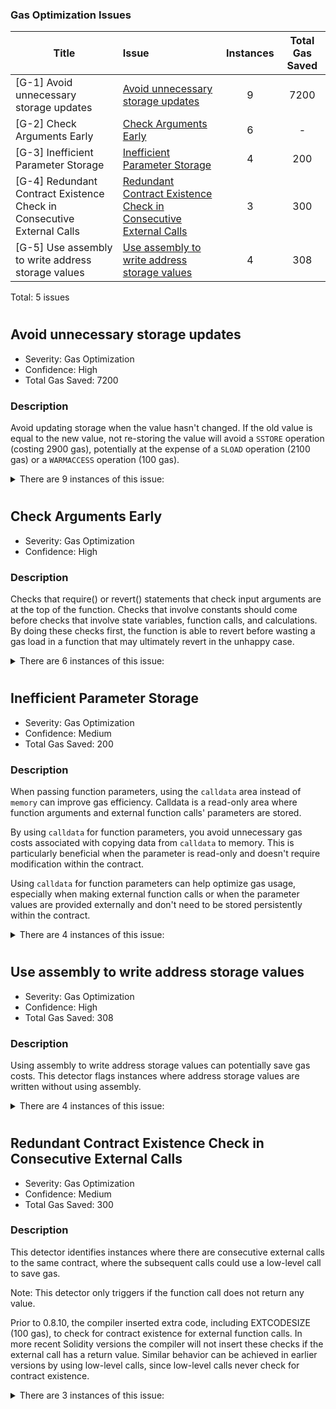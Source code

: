

### Gas Optimization Issues
|Title|Issue|Instances|Total Gas Saved|
|-|:-|:-:|:-:|
|[G-1] Avoid unnecessary storage updates | [Avoid unnecessary storage updates](#avoid-unnecessary-storage-updates) | 9 | 7200 |
|[G-2] Check Arguments Early | [Check Arguments Early](#check-arguments-early) | 6 | - |
|[G-3] Inefficient Parameter Storage | [Inefficient Parameter Storage](#inefficient-parameter-storage) | 4 | 200 |
|[G-4] Redundant Contract Existence Check in Consecutive External Calls | [Redundant Contract Existence Check in Consecutive External Calls](#redundant-contract-existence-check-in-consecutive-external-calls) | 3 | 300 |
|[G-5] Use assembly to write address storage values | [Use assembly to write address storage values](#use-assembly-to-write-address-storage-values) | 4 | 308 |

Total: 5 issues

#


## Avoid unnecessary storage updates
- Severity: Gas Optimization
- Confidence: High
- Total Gas Saved: 7200

### Description
Avoid updating storage when the value hasn't changed. If the old value is equal to the new value, not re-storing the value will avoid a `SSTORE` operation (costing 2900 gas), potentially at the expense of a `SLOAD` operation (2100 gas) or a `WARMACCESS` operation (100 gas).

<details>

<summary>
There are 9 instances of this issue:

</summary>

###
#
The function `setTreasuryBalanceCeiling()` changes the state variable without first verifying if the values are different.


```
File: contracts/bonding/BondingManager.sol

177    treasuryBalanceCeiling = _ceiling
```

[https://github.com/code-423n4/2023-08-livepeer/blob/main/contracts/bonding/BondingManager.sol#L177](https://github.com/code-423n4/2023-08-livepeer/blob/main/contracts/bonding/BondingManager.sol#L177)


#
The function `setUnbondingPeriod()` changes the state variable without first verifying if the values are different.


```
File: contracts/bonding/BondingManager.sol

156    unbondingPeriod = _unbondingPeriod
```

[https://github.com/code-423n4/2023-08-livepeer/blob/main/contracts/bonding/BondingManager.sol#L156](https://github.com/code-423n4/2023-08-livepeer/blob/main/contracts/bonding/BondingManager.sol#L156)


#
The function `updateDelegatorWithEarnings()` changes the state variable without first verifying if the values are different.


```
File: contracts/bonding/BondingManager.sol

1552    del.bondedAmount = currentBondedAmount
```

[https://github.com/code-423n4/2023-08-livepeer/blob/main/contracts/bonding/BondingManager.sol#L1552](https://github.com/code-423n4/2023-08-livepeer/blob/main/contracts/bonding/BondingManager.sol#L1552)


#
The function `updateDelegatorWithEarnings()` changes the state variable without first verifying if the values are different.


```
File: contracts/bonding/BondingManager.sol

1536    t.cumulativeRewards = 0
```

[https://github.com/code-423n4/2023-08-livepeer/blob/main/contracts/bonding/BondingManager.sol#L1536](https://github.com/code-423n4/2023-08-livepeer/blob/main/contracts/bonding/BondingManager.sol#L1536)


#
The function `updateDelegatorWithEarnings()` changes the state variable without first verifying if the values are different.


```
File: contracts/bonding/BondingManager.sol

1553    del.fees = currentFees
```

[https://github.com/code-423n4/2023-08-livepeer/blob/main/contracts/bonding/BondingManager.sol#L1553](https://github.com/code-423n4/2023-08-livepeer/blob/main/contracts/bonding/BondingManager.sol#L1553)


#
The function `updateDelegatorWithEarnings()` changes the state variable without first verifying if the values are different.


```
File: contracts/bonding/BondingManager.sol

1535    t.cumulativeFees = 0
```

[https://github.com/code-423n4/2023-08-livepeer/blob/main/contracts/bonding/BondingManager.sol#L1535](https://github.com/code-423n4/2023-08-livepeer/blob/main/contracts/bonding/BondingManager.sol#L1535)


#
The function `updateTranscoderWithFees()` changes the state variable without first verifying if the values are different.


```
File: contracts/bonding/BondingManager.sol

377    t.cumulativeFees = t.cumulativeFees.add(transcoderRewardStakeFees).add(transcoderCommissionFees)
```

[https://github.com/code-423n4/2023-08-livepeer/blob/main/contracts/bonding/BondingManager.sol#L377](https://github.com/code-423n4/2023-08-livepeer/blob/main/contracts/bonding/BondingManager.sol#L377)


#
The function `updateTranscoderWithRewards()` changes the state variable without first verifying if the values are different.


```
File: contracts/bonding/BondingManager.sol

1481    t.cumulativeRewards = t.cumulativeRewards.add(transcoderRewardStakeRewards).add(transcoderCommissionRewards)
```

[https://github.com/code-423n4/2023-08-livepeer/blob/main/contracts/bonding/BondingManager.sol#L1481](https://github.com/code-423n4/2023-08-livepeer/blob/main/contracts/bonding/BondingManager.sol#L1481)


#
The function `updateTranscoderWithRewards()` changes the state variable without first verifying if the values are different.


```
File: contracts/bonding/BondingManager.sol

1470    t.activeCumulativeRewards = t.cumulativeRewards
```

[https://github.com/code-423n4/2023-08-livepeer/blob/main/contracts/bonding/BondingManager.sol#L1470](https://github.com/code-423n4/2023-08-livepeer/blob/main/contracts/bonding/BondingManager.sol#L1470)


</details>

# 

## Check Arguments Early
- Severity: Gas Optimization
- Confidence: High

### Description
Checks that require() or revert() statements that check input arguments are at the top of the function. Checks that involve constants should come before checks that involve state variables, function calls, and calculations. By doing these checks first, the function is able to revert before wasting a gas load in a function that may ultimately revert in the unhappy case.

<details>

<summary>
There are 6 instances of this issue:

</summary>

###
#

```
File: contracts/bonding/BondingManager.sol

253    require(isValidUnbondingLock(msg.sender, _unbondingLockId), "invalid unbonding lock ID")
```

[https://github.com/code-423n4/2023-08-livepeer/blob/main/contracts/bonding/BondingManager.sol#L253](https://github.com/code-423n4/2023-08-livepeer/blob/main/contracts/bonding/BondingManager.sol#L253)


#

```
File: contracts/bonding/BondingManager.sol

310    require(isRegisteredTranscoder(_transcoder), "transcoder must be registered")
```

[https://github.com/code-423n4/2023-08-livepeer/blob/main/contracts/bonding/BondingManager.sol#L310](https://github.com/code-423n4/2023-08-livepeer/blob/main/contracts/bonding/BondingManager.sol#L310)


#

```
File: contracts/bonding/BondingManager.sol

563    require(_to != _owner, "INVALID_DELEGATE")
```

[https://github.com/code-423n4/2023-08-livepeer/blob/main/contracts/bonding/BondingManager.sol#L563](https://github.com/code-423n4/2023-08-livepeer/blob/main/contracts/bonding/BondingManager.sol#L563)


#

```
File: contracts/bonding/BondingManager.sol

582    require(!isRegisteredTranscoder(_owner), "registered transcoders can't delegate towards other addresses")
```

[https://github.com/code-423n4/2023-08-livepeer/blob/main/contracts/bonding/BondingManager.sol#L582](https://github.com/code-423n4/2023-08-livepeer/blob/main/contracts/bonding/BondingManager.sol#L582)


#

```
File: contracts/bonding/BondingManager.sol

754    require(_amount > 0, "unbond amount must be greater than 0")
```

[https://github.com/code-423n4/2023-08-livepeer/blob/main/contracts/bonding/BondingManager.sol#L754](https://github.com/code-423n4/2023-08-livepeer/blob/main/contracts/bonding/BondingManager.sol#L754)


#

```
File: contracts/bonding/BondingManager.sol

1573    require(isValidUnbondingLock(_delegator, _unbondingLockId), "invalid unbonding lock ID")
```

[https://github.com/code-423n4/2023-08-livepeer/blob/main/contracts/bonding/BondingManager.sol#L1573](https://github.com/code-423n4/2023-08-livepeer/blob/main/contracts/bonding/BondingManager.sol#L1573)


</details>

# 


## Inefficient Parameter Storage
- Severity: Gas Optimization
- Confidence: Medium
- Total Gas Saved: 200

### Description
When passing function parameters, using the `calldata` area instead of `memory` can improve gas efficiency. Calldata is a read-only area where function arguments and external function calls' parameters are stored.

By using `calldata` for function parameters, you avoid unnecessary gas costs associated with copying data from `calldata` to memory. This is particularly beneficial when the parameter is read-only and doesn't require modification within the contract.

Using `calldata` for function parameters can help optimize gas usage, especially when making external function calls or when the parameter values are provided externally and don't need to be stored persistently within the contract.

<details>

<summary>
There are 4 instances of this issue:

</summary>

###
#

```
File: contracts/bonding/BondingVotes.sol

389    BondingCheckpoint memory previous
```
 should be declared as `calldata` instead 

[https://github.com/code-423n4/2023-08-livepeer/blob/main/contracts/bonding/BondingVotes.sol#L389](https://github.com/code-423n4/2023-08-livepeer/blob/main/contracts/bonding/BondingVotes.sol#L389)


#

```
File: contracts/bonding/BondingVotes.sol

390    BondingCheckpoint memory current
```
 should be declared as `calldata` instead 

[https://github.com/code-423n4/2023-08-livepeer/blob/main/contracts/bonding/BondingVotes.sol#L390](https://github.com/code-423n4/2023-08-livepeer/blob/main/contracts/bonding/BondingVotes.sol#L390)


#

```
File: contracts/bonding/libraries/EarningsPoolLIP36.sol

20    EarningsPool.Data memory _prevEarningsPool
```
 should be declared as `calldata` instead 

[https://github.com/code-423n4/2023-08-livepeer/blob/main/contracts/bonding/libraries/EarningsPoolLIP36.sol#L20](https://github.com/code-423n4/2023-08-livepeer/blob/main/contracts/bonding/libraries/EarningsPoolLIP36.sol#L20)


#

```
File: contracts/bonding/libraries/EarningsPoolLIP36.sol

49    EarningsPool.Data memory _prevEarningsPool
```
 should be declared as `calldata` instead 

[https://github.com/code-423n4/2023-08-livepeer/blob/main/contracts/bonding/libraries/EarningsPoolLIP36.sol#L49](https://github.com/code-423n4/2023-08-livepeer/blob/main/contracts/bonding/libraries/EarningsPoolLIP36.sol#L49)


</details>

# 


## Use assembly to write address storage values
- Severity: Gas Optimization
- Confidence: High
- Total Gas Saved: 308

### Description
Using assembly to write address storage values can potentially save gas costs. This detector flags instances where address storage values are written without using assembly.

<details>

<summary>
There are 4 instances of this issue:

</summary>

###
#

```
File: contracts/bonding/BondingManager.sol

608    del.delegateAddress = _to
```
writes to an address storage value without using assembly.

[https://github.com/code-423n4/2023-08-livepeer/blob/main/contracts/bonding/BondingManager.sol#L608](https://github.com/code-423n4/2023-08-livepeer/blob/main/contracts/bonding/BondingManager.sol#L608)


#

```
File: contracts/bonding/BondingManager.sol

771    del.delegateAddress = address(0)
```
writes to an address storage value without using assembly.

[https://github.com/code-423n4/2023-08-livepeer/blob/main/contracts/bonding/BondingManager.sol#L771](https://github.com/code-423n4/2023-08-livepeer/blob/main/contracts/bonding/BondingManager.sol#L771)


#

```
File: contracts/bonding/BondingManager.sol

829    delegators[msg.sender].delegateAddress = _to
```
writes to an address storage value without using assembly.

[https://github.com/code-423n4/2023-08-livepeer/blob/main/contracts/bonding/BondingManager.sol#L829](https://github.com/code-423n4/2023-08-livepeer/blob/main/contracts/bonding/BondingManager.sol#L829)


#

```
File: contracts/bonding/BondingManager.sol

724    newDel.delegateAddress = oldDelDelegate
```
writes to an address storage value without using assembly.

[https://github.com/code-423n4/2023-08-livepeer/blob/main/contracts/bonding/BondingManager.sol#L724](https://github.com/code-423n4/2023-08-livepeer/blob/main/contracts/bonding/BondingManager.sol#L724)


</details>

# 



## Redundant Contract Existence Check in Consecutive External Calls
- Severity: Gas Optimization
- Confidence: Medium
- Total Gas Saved: 300

### Description
This detector identifies instances where there are consecutive external calls to the same contract, where the subsequent calls could use a low-level call to save gas.

Note: This detector only triggers if the function call does not return any value. 

Prior to 0.8.10, the compiler inserted extra code, including EXTCODESIZE (100 gas), to check for contract existence for external function calls. In more recent Solidity versions the compiler will not insert these checks if the external call has a return value. Similar behavior can be achieved in earlier versions by using low-level calls, since low-level calls never check for contract existence. 

<details>

<summary>
There are 3 instances of this issue:

</summary>

###
#

```
File: contracts/bonding/BondingManager.sol

332    earningsPool.setStake(t.earningsPoolPerRound[lastUpdateRound].totalStake)
```
This call could be replaced with a low-level call because the contract `EarningsPool` has already been checked in <br>`Line: 328    earningsPool.setCommission(t.rewardCut, t.feeShare)`<br>
[https://github.com/code-423n4/2023-08-livepeer/blob/main/contracts/bonding/BondingManager.sol#L332](https://github.com/code-423n4/2023-08-livepeer/blob/main/contracts/bonding/BondingManager.sol#L332)


#

```
File: contracts/bonding/BondingManager.sol

429    minter().trustedBurnTokens(burnAmount.sub(finderAmount))
```
This call could be replaced with a low-level call because the contract `IMinter` has already been checked in <br>`Line: 426    minter().trustedTransferTokens(_finder, finderAmount)`<br>
[https://github.com/code-423n4/2023-08-livepeer/blob/main/contracts/bonding/BondingManager.sol#L429](https://github.com/code-423n4/2023-08-livepeer/blob/main/contracts/bonding/BondingManager.sol#L429)


#

```
File: contracts/bonding/BondingManager.sol

868    earningsPool.setStake(t.earningsPoolPerRound[lastUpdateRound].totalStake)
```
This call could be replaced with a low-level call because the contract `EarningsPool` has already been checked in <br>`Line: 860    earningsPool.setCommission(t.rewardCut, t.feeShare)`<br>
[https://github.com/code-423n4/2023-08-livepeer/blob/main/contracts/bonding/BondingManager.sol#L868](https://github.com/code-423n4/2023-08-livepeer/blob/main/contracts/bonding/BondingManager.sol#L868)


</details>

# 